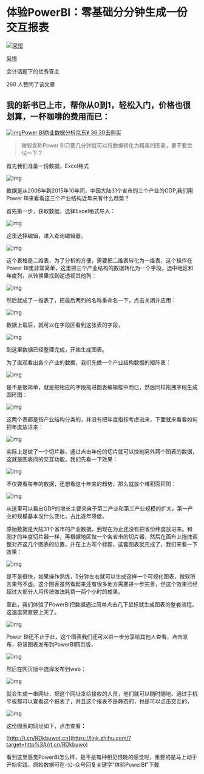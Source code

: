 # 体验PowerBI：零基础分分钟生成一份交互报表

[![采悟](https://pic1.zhimg.com/v2-c93dfbc6c26f84e85fc82937688347c9_xs.jpg?source=172ae18b)](https://www.zhihu.com/people/powerbistar)

[采悟](https://www.zhihu.com/people/powerbistar)[](https://www.zhihu.com/topic/20054793)

会计话题下的优秀答主

260 人赞同了该文章

## 我的新书已上市，帮你从0到1，轻松入门，价格也很划算，一杯咖啡的费用而已：

[![img](https://pic2.zhimg.com/v2-2820330a3fdd86e62ff09872f7f9fd96_hd.jpg?source=b555e01d)Power BI商业数据分析京东¥ 36.30去购买](https://union-click.jd.com/jdc?e=jdext-1366886197994782721-0&p=AyIGZRhcFQIaA1ETUxcyEgVVHlodBhc3EUQDS10iXhBeGlcJDBkNXg9JHUlSSkkFSRwSBVUeWh0GFxgMXgdIMnABKnsTXXx7ZAhPK11WRn9SEygUW0QLWStbHAIQD1QaWxIBIgdUGlsRBxEEUxprJQIXNwd1g6O0yqLkB4%2B%2FjcePwitaJQIVB1wcXRUDFQNWGl4lAhoDZc31gdeauIyr%2FsOovNLYq46cqca50ytrJQEiXABPElAeEgVSHFIcBRIPUxNTEAQbBFMYWwkDIgRUGlMXCxMOVxk1FGwSD1YSUxICFgNTK1slASJZOxoIFQcTAwdPNU9dT0MdQAtNbBAFURtbEwQTN1caWhcA)



> 微软宣称Power BI只要几分钟就可以将数据转化为精美的图表，要不要尝试一下？



首先我们准备一份数据，Excel格式



![img](https://pic2.zhimg.com/80/v2-f0a5a8c7538beaa128af0d6aecb3c3d1_1440w.jpg)



数据是从2006年到2015年10年间，中国大陆31个省市的三个产业的GDP,我们用Power BI来看看这三个产业结构近年来有什么趋势？



首先第一步，获取数据，选择Excel格式导入：



![img](https://pic2.zhimg.com/80/v2-d20de056707b8a0010ca37479cc11105_1440w.jpg)

这里选择编辑，进入查询编辑器，



![img](https://pic3.zhimg.com/80/v2-7268d2f620af6db7992522397286cf7e_1440w.jpg)



这个表格是二维表，为了分析的方便，需要把二维表转化为一维表，这个操作在Power BI里非常简单，这里把三个产业结构的数据转化为一个字段，选中地区和年度列，从转换里找到逆透视其他列：



![img](https://pic1.zhimg.com/80/v2-23868edc8569d551b7fbcb4bf7cfea08_1440w.jpg)



然后就成了一维表了，把最后两列的名称重命名一下，点击关闭并应用：



![img](https://pic1.zhimg.com/80/v2-4087fff5a8ddc76787568a9fdef45e28_1440w.jpg)





数据上载后，就可以在字段区看到这张表的字段，





![img](https://pic2.zhimg.com/80/v2-02920eeac0b1208a4991cf9b0e3ade25_1440w.jpg)





到这里数据已经整理完成，开始生成图表。

为了直观看出各个产业的数据，我们先做一个产业结构数据的矩阵表：



![img](https://pic2.zhimg.com/v2-a64aebd4516c7b384786966d88e85d19_b.jpg)







是不是很简单，就是把相应的字段拖进图表编辑框中而已，然后同样拖拽字段生成圆环图：





![img](https://pic2.zhimg.com/80/v2-b81c640a59f0aa60c46eedce594f2235_1440w.jpg)





这两个表都是按产业结构分类的，并没有把年度指标考虑进来，下面就来看看如何把年度放进来：



![img](https://pic3.zhimg.com/v2-3faf169d0deef3b6cf1c60494bdd52fa_b.jpg)





实际上是做了一个切片器，通过点击年份的切片就可以控制另外两个图表的数据，这就是图表间的交互功能，我们先看一下效果：



![img](https://pic1.zhimg.com/v2-67b7da1c4b152b7af92816c94687e440_b.jpg)



不仅要看每年的数据，还想看这十年来的趋势，那么就放个堆积面积图：



![img](https://pic4.zhimg.com/v2-5f42d443aea0ffbc1fb1d0ce1d19306b_b.jpg)



从这里可以看出GDP的增长主要来自于第二产业和第三产业规模的扩大，第一产业的规模基本没什么变化，占比逐年降低。



原始数据是大陆31个省市的产业数据，到现在为止还没有把省份纬度放进来。和刚才的年度切片器一样，再根据地区做一个各省市的切片器，然后在画布上拖拽调整对齐这几个图表的位置，并在上方写个标题，这套图表就完成了，我们来看一下效果：





![img](https://pic3.zhimg.com/v2-512de92dfb53244159f55aed677373a6_b.jpg)





是不是很快，如果操作熟练，5分钟左右就可以生成这样一个可视化图表，微软所言果然不虚。这个图表虽然看起来还有很多地方需要进一步完善，但这个效果已经超过大部分人用传统做法耗费一两个小时的成果。



至此，我们体验了PowerBI把数据通过简单点击几下鼠标就生成图表的整套流程，这速度简直要上天了。





![img](https://pic3.zhimg.com/80/v2-f08cd0d192f30523e795d1111c65308e_1440w.jpg)





Power BI还不止于此，这个图表我们还可以进一步分享给其他人查看，点击发布，将该图表发布到PowerBI网页版，



![img](https://pic1.zhimg.com/80/v2-67a839971252f680039fbefd71961b3c_1440w.jpg)





然后在网页版中选择发布到web：





![img](https://pic4.zhimg.com/80/v2-cc5175c21906ab967c54ec966531cef3_1440w.jpg)





就会生成一串网址，把这个网址发给接收的人员，他们就可以随时随地、通过手机平板都可以查看这个报表了，并且这个报表不是静态的，也是可以点击交互的，



![img](https://pic2.zhimg.com/80/v2-491e80d9e749da2b77552cd6fb22cc55_1440w.jpg)



这份图表的网址如下，点击查看：

[http://t.cn/RDkbuwot.cn](https://link.zhihu.com/?target=http%3A//t.cn/RDkbuwo)

看到这里感觉PowerBI怎么样，是不是有种相见恨晚的感觉呢，重要的是马上动手开始实践，原始数据可在-公-众号回复关键字"体验PowerBI"下载